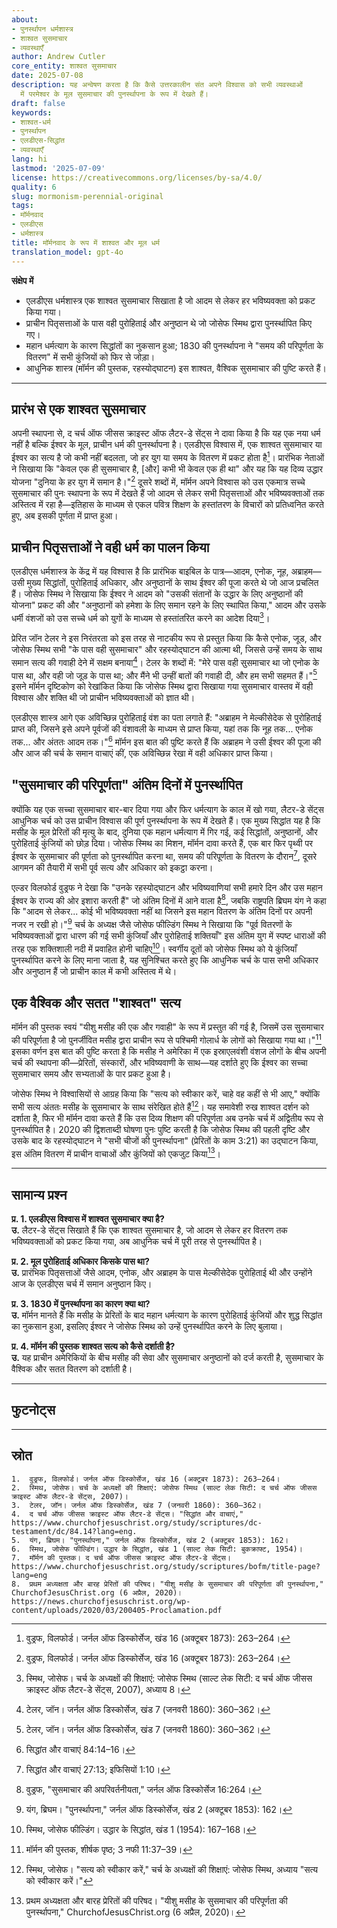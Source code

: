 ```yaml
---
about:
- पुनर्स्थापन धर्मशास्त्र
- शाश्वत सुसमाचार
- व्यवस्थाएँ
author: Andrew Cutler
core_entity: शाश्वत सुसमाचार
date: 2025-07-08
description: यह अन्वेषण करता है कि कैसे उत्तरकालीन संत अपने विश्वास को सभी व्यवस्थाओं
  में परमेश्वर के मूल सुसमाचार की पुनर्स्थापना के रूप में देखते हैं।
draft: false
keywords:
- शाश्वत-धर्म
- पुनर्स्थापन
- एलडीएस-सिद्धांत
- व्यवस्थाएँ
lang: hi
lastmod: '2025-07-09'
license: https://creativecommons.org/licenses/by-sa/4.0/
quality: 6
slug: mormonism-perennial-original
tags:
- मॉर्मनवाद
- एलडीएस
- धर्मशास्त्र
title: मॉर्मनवाद के रूप में शाश्वत और मूल धर्म
translation_model: gpt-4o
---
```


**संक्षेप में**  <!-- ≤ 100 शब्द, 3-7 बुलेट्स -->

- एलडीएस धर्मशास्त्र एक शाश्वत सुसमाचार सिखाता है जो आदम से लेकर हर भविष्यवक्ता को प्रकट किया गया।
- प्राचीन पितृसत्ताओं के पास वही पुरोहिताई और अनुष्ठान थे जो जोसेफ स्मिथ द्वारा पुनर्स्थापित किए गए।
- महान धर्मत्याग के कारण सिद्धांतों का नुकसान हुआ; 1830 की पुनर्स्थापना ने "समय की परिपूर्णता के वितरण" में सभी कुंजियों को फिर से जोड़ा।
- आधुनिक शास्त्र (मॉर्मन की पुस्तक, रहस्योद्घाटन) इस शाश्वत, वैश्विक सुसमाचार की पुष्टि करते हैं।

---

## प्रारंभ से एक शाश्वत सुसमाचार

अपनी स्थापना से, द चर्च ऑफ जीसस क्राइस्ट ऑफ लैटर-डे सेंट्स ने दावा किया है कि यह एक नया धर्म नहीं है बल्कि ईश्वर के मूल, प्राचीन धर्म की पुनर्स्थापना है। एलडीएस विश्वास में, एक शाश्वत सुसमाचार या ईश्वर का सत्य है जो कभी नहीं बदलता, जो हर युग या समय के वितरण में प्रकट होता है[^1]। प्रारंभिक नेताओं ने सिखाया कि "केवल एक ही सुसमाचार है, [और] कभी भी केवल एक ही था" और यह कि यह दिव्य उद्धार योजना "दुनिया के हर युग में समान है।"[^1] दूसरे शब्दों में, मॉर्मन अपने विश्वास को उस एकमात्र सच्चे सुसमाचार की पुनः स्थापना के रूप में देखते हैं जो आदम से लेकर सभी पितृसत्ताओं और भविष्यवक्ताओं तक अस्तित्व में रहा है—इतिहास के माध्यम से एकल पवित्र शिक्षण के हस्तांतरण के विचारों को प्रतिध्वनित करते हुए, अब इसकी पूर्णता में प्राप्त हुआ।

## प्राचीन पितृसत्ताओं ने वही धर्म का पालन किया

एलडीएस धर्मशास्त्र के केंद्र में यह विश्वास है कि प्रारंभिक बाइबिल के पात्र—आदम, एनोक, नूह, अब्राहम—उसी मुख्य सिद्धांतों, पुरोहिताई अधिकार, और अनुष्ठानों के साथ ईश्वर की पूजा करते थे जो आज प्रचलित हैं। जोसेफ स्मिथ ने सिखाया कि ईश्वर ने आदम को "उसकी संतानों के उद्धार के लिए अनुष्ठानों की योजना" प्रकट की और "अनुष्ठानों को हमेशा के लिए समान रहने के लिए स्थापित किया," आदम और उसके धर्मी वंशजों को उस सच्चे धर्म को युगों के माध्यम से हस्तांतरित करने का आदेश दिया[^2]।

प्रेरित जॉन टेलर ने इस निरंतरता को इस तरह से नाटकीय रूप से प्रस्तुत किया कि कैसे एनोक, जूड, और जोसेफ स्मिथ सभी "के पास वही सुसमाचार" और रहस्योद्घाटन की आत्मा थी, जिससे उन्हें समय के साथ समान सत्य की गवाही देने में सक्षम बनाया[^3]। टेलर के शब्दों में: "मेरे पास वही सुसमाचार था जो एनोक के पास था, और वही जो जूड के पास था; और मैंने भी उन्हीं बातों की गवाही दी, और हम सभी सहमत हैं।"[^3] इसने मॉर्मन दृष्टिकोण को रेखांकित किया कि जोसेफ स्मिथ द्वारा सिखाया गया सुसमाचार वास्तव में वही विश्वास और शक्ति थी जो प्राचीन भविष्यवक्ताओं को ज्ञात थी।

एलडीएस शास्त्र आगे एक अविच्छिन्न पुरोहिताई वंश का पता लगाते हैं: "अब्राहम ने मेल्कीसेदेक से पुरोहिताई प्राप्त की, जिसने इसे अपने पूर्वजों की वंशावली के माध्यम से प्राप्त किया, यहां तक कि नूह तक... एनोक तक... और अंततः आदम तक।"[^4] मॉर्मन इस बात की पुष्टि करते हैं कि अब्राहम ने उसी ईश्वर की पूजा की और आज की चर्च के समान वाचाएं कीं, एक अविच्छिन्न रेखा में वही अधिकार प्राप्त किया।

## "सुसमाचार की परिपूर्णता" अंतिम दिनों में पुनर्स्थापित

क्योंकि यह एक सच्चा सुसमाचार बार-बार दिया गया और फिर धर्मत्याग के काल में खो गया, लैटर-डे सेंट्स आधुनिक चर्च को उस प्राचीन विश्वास की पूर्ण पुनर्स्थापना के रूप में देखते हैं। एक मुख्य सिद्धांत यह है कि मसीह के मूल प्रेरितों की मृत्यु के बाद, दुनिया एक महान धर्मत्याग में गिर गई, कई सिद्धांतों, अनुष्ठानों, और पुरोहिताई कुंजियों को छोड़ दिया। जोसेफ स्मिथ का मिशन, मॉर्मन दावा करते हैं, एक बार फिर पृथ्वी पर ईश्वर के सुसमाचार की पूर्णता को पुनर्स्थापित करना था, समय की परिपूर्णता के वितरण के दौरान[^5], दूसरे आगमन की तैयारी में सभी पूर्व सत्य और अधिकार को इकट्ठा करना।

एल्डर विलफोर्ड वुड्रफ ने देखा कि "उनके रहस्योद्घाटन और भविष्यवाणियां सभी हमारे दिन और उस महान ईश्वर के राज्य की ओर इशारा करती हैं" जो अंतिम दिनों में आने वाला है[^6], जबकि राष्ट्रपति ब्रिघम यंग ने कहा कि "आदम से लेकर... कोई भी भविष्यवक्ता नहीं था जिसने इस महान वितरण के अंतिम दिनों पर अपनी नजर न रखी हो।"[^7] चर्च के अध्यक्ष जैसे जोसेफ फील्डिंग स्मिथ ने सिखाया कि "पूर्व वितरणों के भविष्यवक्ताओं द्वारा धारण की गई सभी कुंजियाँ और पुरोहिताई शक्तियाँ" इस अंतिम युग में स्पष्ट धाराओं की तरह एक शक्तिशाली नदी में प्रवाहित होनी चाहिए[^8]। स्वर्गीय दूतों को जोसेफ स्मिथ को ये कुंजियाँ पुनर्स्थापित करने के लिए माना जाता है, यह सुनिश्चित करते हुए कि आधुनिक चर्च के पास सभी अधिकार और अनुष्ठान हैं जो प्राचीन काल में कभी अस्तित्व में थे।

## एक वैश्विक और सतत "शाश्वत" सत्य

मॉर्मन की पुस्तक स्वयं "यीशु मसीह की एक और गवाही" के रूप में प्रस्तुत की गई है, जिसमें उस सुसमाचार की परिपूर्णता है जो पुनर्जीवित मसीह द्वारा प्राचीन रूप से पश्चिमी गोलार्ध के लोगों को सिखाया गया था।"[^9] इसका वर्णन इस बात की पुष्टि करता है कि मसीह ने अमेरिका में एक इस्राएलवंशी वंशज लोगों के बीच अपनी चर्च की स्थापना की—प्रेरितों, संस्कारों, और भविष्यवाणी के साथ—यह दर्शाते हुए कि ईश्वर का सच्चा सुसमाचार समय और सभ्यताओं के पार प्रकट हुआ है।

जोसेफ स्मिथ ने विश्वासियों से आग्रह किया कि "सत्य को स्वीकार करें, चाहे वह कहीं से भी आए," क्योंकि सभी सत्य अंततः मसीह के सुसमाचार के साथ संरेखित होते हैं[^10]। यह समावेशी रुख शाश्वत दर्शन को दर्शाता है, फिर भी मॉर्मन दावा करते हैं कि उस दिव्य शिक्षण की परिपूर्णता अब उनके चर्च में अद्वितीय रूप से पुनर्स्थापित है। 2020 की द्विशताब्दी घोषणा पुनः पुष्टि करती है कि जोसेफ स्मिथ की पहली दृष्टि और उसके बाद के रहस्योद्घाटन ने "सभी चीजों की पुनर्स्थापना" (प्रेरितों के काम 3:21) का उद्घाटन किया, इस अंतिम वितरण में प्राचीन वाचाओं और कुंजियों को एकजुट किया[^11]।

---

## सामान्य प्रश्न <!-- FAQPage स्कीमा समर्थन बनाए रखता है। 2–5 प्रश्न-उत्तर जोड़े बनाएं। -->

**प्र. 1. एलडीएस विश्वास में शाश्वत सुसमाचार क्या है?**  
**उ.** लैटर-डे सेंट्स सिखाते हैं कि एक शाश्वत सुसमाचार है, जो आदम से लेकर हर वितरण तक भविष्यवक्ताओं को प्रकट किया गया, अब आधुनिक चर्च में पूरी तरह से पुनर्स्थापित है।

**प्र. 2. मूल पुरोहिताई अधिकार किसके पास था?**  
**उ.** प्रारंभिक पितृसत्ताओं जैसे आदम, एनोक, और अब्राहम के पास मेल्कीसेदेक पुरोहिताई थी और उन्होंने आज के एलडीएस चर्च में समान अनुष्ठान किए।

**प्र. 3. 1830 में पुनर्स्थापना का कारण क्या था?**  
**उ.** मॉर्मन मानते हैं कि मसीह के प्रेरितों के बाद महान धर्मत्याग के कारण पुरोहिताई कुंजियों और शुद्ध सिद्धांत का नुकसान हुआ, इसलिए ईश्वर ने जोसेफ स्मिथ को उन्हें पुनर्स्थापित करने के लिए बुलाया।

**प्र. 4. मॉर्मन की पुस्तक शाश्वत सत्य को कैसे दर्शाती है?**  
**उ.** यह प्राचीन अमेरिकियों के बीच मसीह की सेवा और सुसमाचार अनुष्ठानों को दर्ज करती है, सुसमाचार के वैश्विक और सतत वितरण को दर्शाती है।

---

## फुटनोट्स

[^1]: वुड्रफ, विलफोर्ड। जर्नल ऑफ डिस्कोर्सेज, खंड 16 (अक्टूबर 1873): 263–264।
[^2]: स्मिथ, जोसेफ। चर्च के अध्यक्षों की शिक्षाएं: जोसेफ स्मिथ (साल्ट लेक सिटी: द चर्च ऑफ जीसस क्राइस्ट ऑफ लैटर-डे सेंट्स, 2007), अध्याय 8।
[^3]: टेलर, जॉन। जर्नल ऑफ डिस्कोर्सेज, खंड 7 (जनवरी 1860): 360–362।
[^4]: सिद्धांत और वाचाएं 84:14–16।
[^5]: सिद्धांत और वाचाएं 27:13; इफिसियों 1:10।
[^6]: वुड्रफ, "सुसमाचार की अपरिवर्तनीयता," जर्नल ऑफ डिस्कोर्सेज 16:264।
[^7]: यंग, ब्रिघम। "पुनर्स्थापना," जर्नल ऑफ डिस्कोर्सेज, खंड 2 (अक्टूबर 1853): 162।
[^8]: स्मिथ, जोसेफ फील्डिंग। उद्धार के सिद्धांत, खंड 1 (1954): 167–168।
[^9]: मॉर्मन की पुस्तक, शीर्षक पृष्ठ; 3 नफी 11:37–39।
[^10]: स्मिथ, जोसेफ। "सत्य को स्वीकार करें," चर्च के अध्यक्षों की शिक्षाएं: जोसेफ स्मिथ, अध्याय "सत्य को स्वीकार करें।"
[^11]: प्रथम अध्यक्षता और बारह प्रेरितों की परिषद। "यीशु मसीह के सुसमाचार की परिपूर्णता की पुनर्स्थापना," ChurchofJesusChrist.org (6 अप्रैल, 2020)।

---

## स्रोत
	1.	वुड्रफ, विलफोर्ड। जर्नल ऑफ डिस्कोर्सेज, खंड 16 (अक्टूबर 1873): 263–264।
	2.	स्मिथ, जोसेफ। चर्च के अध्यक्षों की शिक्षाएं: जोसेफ स्मिथ (साल्ट लेक सिटी: द चर्च ऑफ जीसस क्राइस्ट ऑफ लैटर-डे सेंट्स, 2007)।
	3.	टेलर, जॉन। जर्नल ऑफ डिस्कोर्सेज, खंड 7 (जनवरी 1860): 360–362।
	4.	द चर्च ऑफ जीसस क्राइस्ट ऑफ लैटर-डे सेंट्स। "सिद्धांत और वाचाएं," https://www.churchofjesuschrist.org/study/scriptures/dc-testament/dc/84.14?lang=eng.
	5.	यंग, ब्रिघम। "पुनर्स्थापना," जर्नल ऑफ डिस्कोर्सेज, खंड 2 (अक्टूबर 1853): 162।
	6.	स्मिथ, जोसेफ फील्डिंग। उद्धार के सिद्धांत, खंड 1 (साल्ट लेक सिटी: बुकक्राफ्ट, 1954)।
	7.	मॉर्मन की पुस्तक। द चर्च ऑफ जीसस क्राइस्ट ऑफ लैटर-डे सेंट्स। https://www.churchofjesuschrist.org/study/scriptures/bofm/title-page?lang=eng
	8.	प्रथम अध्यक्षता और बारह प्रेरितों की परिषद। "यीशु मसीह के सुसमाचार की परिपूर्णता की पुनर्स्थापना," ChurchofJesusChrist.org (6 अप्रैल, 2020)। https://news.churchofjesuschrist.org/wp-content/uploads/2020/03/200405-Proclamation.pdf